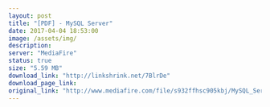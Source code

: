 ```yaml
---
layout: post
title: "[PDF] - MySQL Server"
date: 2017-04-04 18:53:00
image: /assets/img/
description:
server: "MediaFire"
status: true
size: "5.59 MB"
download_link: "http://linkshrink.net/7BlrDe"
download_page_link:
original_link: "http://www.mediafire.com/file/s932ffhsc905kbj/MySQL_Server.pdf"
---
```

